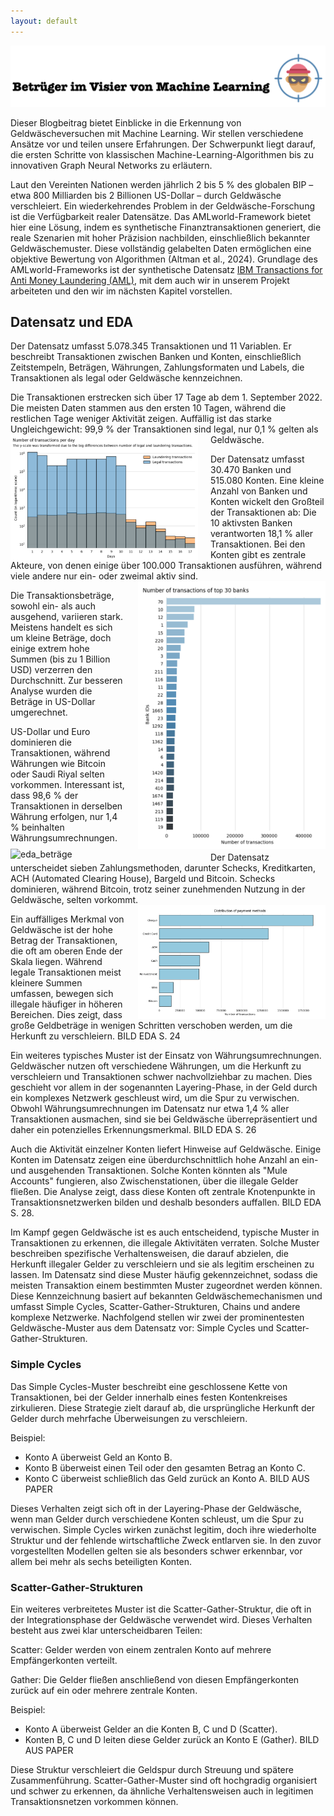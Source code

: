 ```yaml
---
layout: default
---
```


![Banner](assets/banner.png)

<!-- [IBM Datensatz Money Laundering](https://www.kaggle.com/datasets/ealtman2019/ibm-transactions-for-anti-money-laundering-aml). -->

<!-- <img src="assets/eda_tage.png" alt="Example" style="float: left; margin-right: 20px; width: 300px;"> -->
<!-- <img src="assets/eda_tage.png" alt="Example" style="float: right; margin-left: 20px; width: 300px;"> -->


Dieser Blogbeitrag bietet Einblicke in die Erkennung von Geldwäscheversuchen mit Machine Learning. Wir stellen verschiedene Ansätze vor und teilen unsere Erfahrungen. Der Schwerpunkt liegt darauf, die ersten Schritte von klassischen Machine-Learning-Algorithmen bis zu innovativen Graph Neural Networks zu erläutern. 

Laut den Vereinten Nationen werden jährlich 2 bis 5 % des globalen BIP – etwa 800 Milliarden bis 2 Billionen US-Dollar – durch Geldwäsche verschleiert. Ein wiederkehrendes Problem in der Geldwäsche-Forschung ist die Verfügbarkeit realer Datensätze. Das AMLworld-Framework bietet hier eine Lösung, indem es synthetische Finanztransaktionen generiert, die reale Szenarien mit hoher Präzision nachbilden, einschließlich bekannter Geldwäschemuster. Diese vollständig gelabelten Daten ermöglichen eine objektive Bewertung von Algorithmen (Altman et al., 2024). Grundlage des AMLworld-Frameworks ist der synthetische Datensatz [IBM Transactions for Anti Money Laundering (AML)](https://www.kaggle.com/datasets/ealtman2019/ibm-transactions-for-anti-money-laundering-aml), mit dem auch wir in unserem Projekt arbeiteten und den wir im nächsten Kapitel vorstellen.

## Datensatz und EDA

Der Datensatz umfasst 5.078.345 Transaktionen und 11 Variablen. Er beschreibt Transaktionen zwischen Banken und Konten, einschließlich Zeitstempeln, Beträgen, Währungen, Zahlungsformaten und Labels, die Transaktionen als legal oder Geldwäsche kennzeichnen.

Die Transaktionen erstrecken sich über 17 Tage ab dem 1. September 2022. Die meisten Daten stammen aus den ersten 10 Tagen, während die restlichen Tage weniger Aktivität zeigen. Auffällig ist das starke Ungleichgewicht: 99,9 % der Transaktionen sind legal, nur 0,1 % gelten als Geldwäsche. 
<img src="assets/eda_tage.png" alt="eda_tage" style="float: left; margin-right: 20px; width: 300px;">

Der Datensatz umfasst 30.470 Banken und 515.080 Konten. Eine kleine Anzahl von Banken und Konten wickelt den Großteil der Transaktionen ab: Die 10 aktivsten Banken verantworten 18,1 % aller Transaktionen. Bei den Konten gibt es zentrale Akteure, von denen einige über 100.000 Transaktionen ausführen, während viele andere nur ein- oder zweimal aktiv sind.
<img src="assets/eda_top30banken.png" alt="eda_top30banken" style="float: right; margin-left: 20px; width: 300px;">

Die Transaktionsbeträge, sowohl ein- als auch ausgehend, variieren stark. Meistens handelt es sich um kleine Beträge, doch einige extrem hohe Summen (bis zu 1 Billion USD) verzerren den Durchschnitt. Zur besseren Analyse wurden die Beträge in US-Dollar umgerechnet. 
<img src="assets/eda_beträge.png" alt="eda_beträge" style="float: left; margin-right: 20px; width: 300px;">

US-Dollar und Euro dominieren die Transaktionen, während Währungen wie Bitcoin oder Saudi Riyal selten vorkommen. Interessant ist, dass 98,6 % der Transaktionen in derselben Währung erfolgen, nur 1,4 % beinhalten Währungsumrechnungen.

Der Datensatz unterscheidet sieben Zahlungsmethoden, darunter Schecks, Kreditkarten, ACH (Automated Clearing House), Bargeld und Bitcoin. Schecks dominieren, während Bitcoin, trotz seiner zunehmenden Nutzung in der Geldwäsche, selten vorkommt. 
<img src="assets/eda_zahlungsformat.png" alt="eda_zahlungsformat" style="float: right; margin-left: 20px; width: 300px;">

Ein auffälliges Merkmal von Geldwäsche ist der hohe Betrag der Transaktionen, die oft am oberen Ende der Skala liegen. Während legale Transaktionen meist kleinere Summen umfassen, bewegen sich illegale häufiger in höheren Bereichen. Dies zeigt, dass große Geldbeträge in wenigen Schritten verschoben werden, um die Herkunft zu verschleiern. BILD EDA S. 24

Ein weiteres typisches Muster ist der Einsatz von Währungsumrechnungen. Geldwäscher nutzen oft verschiedene Währungen, um die Herkunft zu verschleiern und Transaktionen schwer nachvollziehbar zu machen. Dies geschieht vor allem in der sogenannten Layering-Phase, in der Geld durch ein komplexes Netzwerk geschleust wird, um die Spur zu verwischen. Obwohl Währungsumrechnungen im Datensatz nur etwa 1,4 % aller Transaktionen ausmachen, sind sie bei Geldwäsche überrepräsentiert und daher ein potenzielles Erkennungsmerkmal. BILD EDA S. 26

Auch die Aktivität einzelner Konten liefert Hinweise auf Geldwäsche. Einige Konten im Datensatz zeigen eine überdurchschnittlich hohe Anzahl an ein- und ausgehenden Transaktionen. Solche Konten könnten als "Mule Accounts" fungieren, also Zwischenstationen, über die illegale Gelder fließen. Die Analyse zeigt, dass diese Konten oft zentrale Knotenpunkte in Transaktionsnetzwerken bilden und deshalb besonders auffallen. BILD EDA S. 28.

Im Kampf gegen Geldwäsche ist es auch entscheidend, typische Muster in Transaktionen zu erkennen, die illegale Aktivitäten verraten. Solche Muster beschreiben spezifische Verhaltensweisen, die darauf abzielen, die Herkunft illegaler Gelder zu verschleiern und sie als legitim erscheinen zu lassen. Im Datensatz sind diese Muster häufig gekennzeichnet, sodass die meisten Transaktion einem bestimmten Muster zugeordnet werden können. Diese Kennzeichnung basiert auf bekannten Geldwäschemechanismen und umfasst Simple Cycles, Scatter-Gather-Strukturen, Chains und andere komplexe Netzwerke. Nachfolgend stellen wir zwei der prominentesten Geldwäsche-Muster aus dem Datensatz vor: Simple Cycles und Scatter-Gather-Strukturen. 

### Simple Cycles
Das Simple Cycles-Muster beschreibt eine geschlossene Kette von Transaktionen, bei der Gelder innerhalb eines festen Kontenkreises zirkulieren. Diese Strategie zielt darauf ab, die ursprüngliche Herkunft der Gelder durch mehrfache Überweisungen zu verschleiern. 

Beispiel:
- Konto A überweist Geld an Konto B. 
- Konto B überweist einen Teil oder den gesamten Betrag an Konto C. 
- Konto C überweist schließlich das Geld zurück an Konto A. 
BILD AUS PAPER

Dieses Verhalten zeigt sich oft in der Layering-Phase der Geldwäsche, wenn man Gelder durch verschiedene Konten schleust, um die Spur zu verwischen. Simple Cycles wirken zunächst legitim, doch ihre wiederholte Struktur und der fehlende wirtschaftliche Zweck entlarven sie. In den zuvor vorgestellten Modellen gelten sie als besonders schwer erkennbar, vor allem bei mehr als sechs beteiligten Konten.

### Scatter-Gather-Strukturen
Ein weiteres verbreitetes Muster ist die Scatter-Gather-Struktur, die oft in der Integrationsphase der Geldwäsche verwendet wird. Dieses Verhalten besteht aus zwei klar unterscheidbaren Teilen: 

Scatter: Gelder werden von einem zentralen Konto auf mehrere Empfängerkonten verteilt. 

Gather: Die Gelder fließen anschließend von diesen Empfängerkonten zurück auf ein oder mehrere zentrale Konten. 

Beispiel:
* Konto A überweist Gelder an die Konten B, C und D (Scatter). 
* Konten B, C und D leiten diese Gelder zurück an Konto E (Gather). 
BILD AUS PAPER

Diese Struktur verschleiert die Geldspur durch Streuung und spätere Zusammenführung. Scatter-Gather-Muster sind oft hochgradig organisiert und schwer zu erkennen, da ähnliche Verhaltensweisen auch in legitimen Transaktionsnetzen vorkommen können. 


